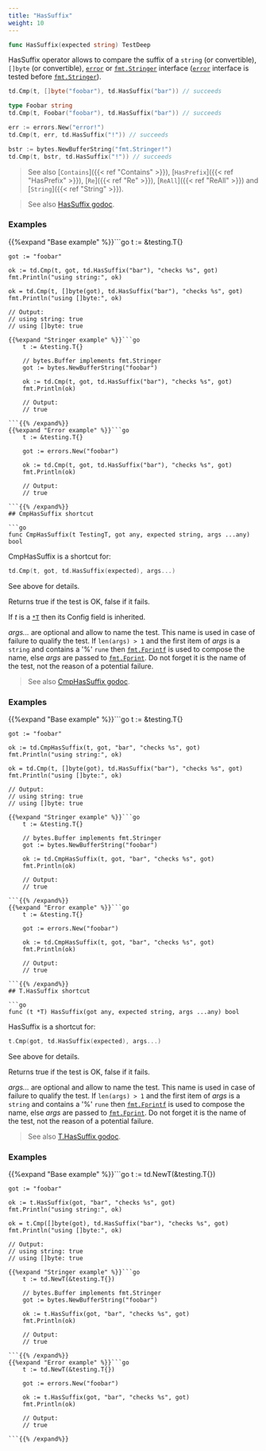 ```yaml
---
title: "HasSuffix"
weight: 10
---
```


```go
func HasSuffix(expected string) TestDeep
```

HasSuffix operator allows to compare the suffix of a `string` (or
convertible), `[]byte` (or convertible), [`error`](https://pkg.go.dev/builtin#error) or [`fmt.Stringer`](https://pkg.go.dev/fmt#Stringer)
interface ([`error`](https://pkg.go.dev/builtin#error) interface is tested before [`fmt.Stringer`](https://pkg.go.dev/fmt#Stringer)).

```go
td.Cmp(t, []byte("foobar"), td.HasSuffix("bar")) // succeeds

type Foobar string
td.Cmp(t, Foobar("foobar"), td.HasSuffix("bar")) // succeeds

err := errors.New("error!")
td.Cmp(t, err, td.HasSuffix("!")) // succeeds

bstr := bytes.NewBufferString("fmt.Stringer!")
td.Cmp(t, bstr, td.HasSuffix("!")) // succeeds
```

> See also [`Contains`]({{< ref "Contains" >}}), [`HasPrefix`]({{< ref "HasPrefix" >}}), [`Re`]({{< ref "Re" >}}), [`ReAll`]({{< ref "ReAll" >}}) and [`String`]({{< ref "String" >}}).


> See also [<i class='fas fa-book'></i> HasSuffix godoc](https://pkg.go.dev/github.com/maxatome/go-testdeep/td#HasSuffix).

### Examples

{{%expand "Base example" %}}```go
	t := &testing.T{}

	got := "foobar"

	ok := td.Cmp(t, got, td.HasSuffix("bar"), "checks %s", got)
	fmt.Println("using string:", ok)

	ok = td.Cmp(t, []byte(got), td.HasSuffix("bar"), "checks %s", got)
	fmt.Println("using []byte:", ok)

	// Output:
	// using string: true
	// using []byte: true

```{{% /expand%}}
{{%expand "Stringer example" %}}```go
	t := &testing.T{}

	// bytes.Buffer implements fmt.Stringer
	got := bytes.NewBufferString("foobar")

	ok := td.Cmp(t, got, td.HasSuffix("bar"), "checks %s", got)
	fmt.Println(ok)

	// Output:
	// true

```{{% /expand%}}
{{%expand "Error example" %}}```go
	t := &testing.T{}

	got := errors.New("foobar")

	ok := td.Cmp(t, got, td.HasSuffix("bar"), "checks %s", got)
	fmt.Println(ok)

	// Output:
	// true

```{{% /expand%}}
## CmpHasSuffix shortcut

```go
func CmpHasSuffix(t TestingT, got any, expected string, args ...any) bool
```

CmpHasSuffix is a shortcut for:

```go
td.Cmp(t, got, td.HasSuffix(expected), args...)
```

See above for details.

Returns true if the test is OK, false if it fails.

If *t* is a [`*T`](https://pkg.go.dev/github.com/maxatome/go-testdeep/td#T) then its Config field is inherited.

*args...* are optional and allow to name the test. This name is
used in case of failure to qualify the test. If `len(args) > 1` and
the first item of *args* is a `string` and contains a '%' `rune` then
[`fmt.Fprintf`](https://pkg.go.dev/fmt#Fprintf) is used to compose the name, else *args* are passed to
[`fmt.Fprint`](https://pkg.go.dev/fmt#Fprint). Do not forget it is the name of the test, not the
reason of a potential failure.


> See also [<i class='fas fa-book'></i> CmpHasSuffix godoc](https://pkg.go.dev/github.com/maxatome/go-testdeep/td#CmpHasSuffix).

### Examples

{{%expand "Base example" %}}```go
	t := &testing.T{}

	got := "foobar"

	ok := td.CmpHasSuffix(t, got, "bar", "checks %s", got)
	fmt.Println("using string:", ok)

	ok = td.Cmp(t, []byte(got), td.HasSuffix("bar"), "checks %s", got)
	fmt.Println("using []byte:", ok)

	// Output:
	// using string: true
	// using []byte: true

```{{% /expand%}}
{{%expand "Stringer example" %}}```go
	t := &testing.T{}

	// bytes.Buffer implements fmt.Stringer
	got := bytes.NewBufferString("foobar")

	ok := td.CmpHasSuffix(t, got, "bar", "checks %s", got)
	fmt.Println(ok)

	// Output:
	// true

```{{% /expand%}}
{{%expand "Error example" %}}```go
	t := &testing.T{}

	got := errors.New("foobar")

	ok := td.CmpHasSuffix(t, got, "bar", "checks %s", got)
	fmt.Println(ok)

	// Output:
	// true

```{{% /expand%}}
## T.HasSuffix shortcut

```go
func (t *T) HasSuffix(got any, expected string, args ...any) bool
```

HasSuffix is a shortcut for:

```go
t.Cmp(got, td.HasSuffix(expected), args...)
```

See above for details.

Returns true if the test is OK, false if it fails.

*args...* are optional and allow to name the test. This name is
used in case of failure to qualify the test. If `len(args) > 1` and
the first item of *args* is a `string` and contains a '%' `rune` then
[`fmt.Fprintf`](https://pkg.go.dev/fmt#Fprintf) is used to compose the name, else *args* are passed to
[`fmt.Fprint`](https://pkg.go.dev/fmt#Fprint). Do not forget it is the name of the test, not the
reason of a potential failure.


> See also [<i class='fas fa-book'></i> T.HasSuffix godoc](https://pkg.go.dev/github.com/maxatome/go-testdeep/td#T.HasSuffix).

### Examples

{{%expand "Base example" %}}```go
	t := td.NewT(&testing.T{})

	got := "foobar"

	ok := t.HasSuffix(got, "bar", "checks %s", got)
	fmt.Println("using string:", ok)

	ok = t.Cmp([]byte(got), td.HasSuffix("bar"), "checks %s", got)
	fmt.Println("using []byte:", ok)

	// Output:
	// using string: true
	// using []byte: true

```{{% /expand%}}
{{%expand "Stringer example" %}}```go
	t := td.NewT(&testing.T{})

	// bytes.Buffer implements fmt.Stringer
	got := bytes.NewBufferString("foobar")

	ok := t.HasSuffix(got, "bar", "checks %s", got)
	fmt.Println(ok)

	// Output:
	// true

```{{% /expand%}}
{{%expand "Error example" %}}```go
	t := td.NewT(&testing.T{})

	got := errors.New("foobar")

	ok := t.HasSuffix(got, "bar", "checks %s", got)
	fmt.Println(ok)

	// Output:
	// true

```{{% /expand%}}
